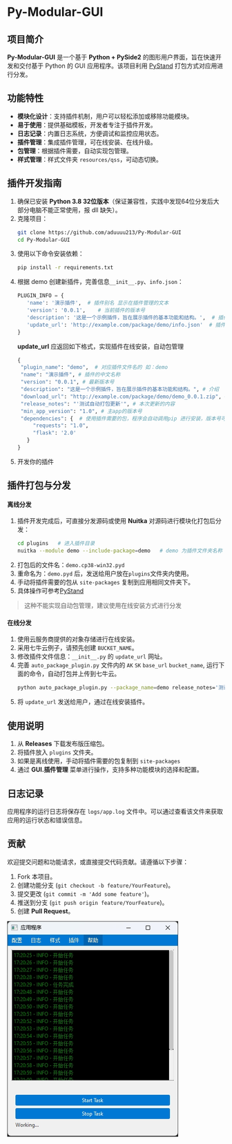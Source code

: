 # Py-Modular-GUI

## 项目简介
**Py-Modular-GUI** 是一个基于 **Python + PySide2** 的图形用户界面，旨在快速开发和交付基于 Python 的 GUI 应用程序。该项目利用 [PyStand](https://github.com/skywind3000/PyStand) 打包方式对应用进行分发。

## 功能特性
- **模块化设计**：支持插件机制，用户可以轻松添加或移除功能模块。
- **易于使用**：提供基础模板，开发者专注于插件开发。
- **日志记录**：内置日志系统，方便调试和监控应用状态。
- **插件管理**：集成插件管理，可在线安装、在线升级。
- **包管理**：根据插件需要，自动实现包管理。
- **样式管理**：样式文件夹 `resources/qss`，可动态切换。

## 插件开发指南
1. 确保已安装 **Python 3.8 32位版本**（保证兼容性，实践中发现64位分发后大部分电脑不能正常使用，报 dll 缺失）。
2. 克隆项目：
   ```bash
   git clone https://github.com/aduuuu213/Py-Modular-GUI
   cd Py-Modular-GUI
   ```
3. 使用以下命令安装依赖：
   ```bash
   pip install -r requirements.txt
   ```
4. 根据 demo 创建新插件，完善信息`__init__.py`、`info.json`：
   ```Python
   PLUGIN_INFO = {
      'name': '演示插件',  # 插件别名 显示在插件管理的文本
      'version': '0.0.1',    # 当前插件的版本号
      'description': '这是一个示例插件，旨在展示插件的基本功能和结构。',  # 插件的描述
      'update_url': 'http://example.com/package/demo/info.json'  # 插件是否有新版本的获取地址
   }
   ```
   **update_url** 应返回如下格式，实现插件在线安装，自动包管理
   ```python
   {
    "plugin_name": "demo",  # 对应插件文件名的 如：demo
    "name": "演示插件", # 插件的中文名称
    "version": "0.0.1", # 最新版本号
    "description": "这是一个示例插件，旨在展示插件的基本功能和结构。", # 介绍
    "download_url": "http://example.com/package/demo/demo_0.0.1.zip", # 下载地址
    "release_notes": "'测试自动打包更新'", # 本次更新的内容
    "min_app_version": "1.0", # 主app的版本号
    "dependencies": {  # 使用插件需要的包，程序会自动调用pip 进行安装，版本号可为空
        "requests": "1.0",
        "flask": '2.0'
      }
   }
   ```
5. 开发你的插件

## 插件打包与分发
#### 离线分发
1. 插件开发完成后，可直接分发源码或使用 **Nuitka** 对源码进行模块化打包后分发：
   ```bash
   cd plugins   # 进入插件目录
   nuitka --module demo --include-package=demo   # demo 为插件文件夹名称
   ```
2. 打包后的文件名：`demo.cp38-win32.pyd`
3. 重命名为：`demo.pyd` 后，发送给用户放在`plugins`文件夹内使用。
4. 手动将插件需要的包从 `site-packages` 复制到应用相同文件夹下。
5. 具体操作可参考[PyStand](https://github.com/skywind3000/PyStand)
> 这种不能实现自动包管理，建议使用在线安装方式进行分发

#### 在线分发
1. 使用云服务商提供的对象存储进行在线安装。
2. 采用七牛云例子，请预先创建 `BUCKET_NAME`。
3. 修改插件文件信息：`__init__.py` 的 `update_url` 网址。
4. 完善 `auto_package_plugin.py` 文件内的 `AK` `SK` `base_url` `bucket_name`, 运行下面的命令，自动打包并上传到七牛云。
   ```bash
   python auto_package_plugin.py --package_name=demo release_notes='测试自动打包上传'
   ```
5. 将 `update_url` 发送给用户，通过在线安装插件。


## 使用说明
1. 从 **Releases** 下载发布版压缩包。
2. 将插件放入 `plugins` 文件夹。
3. 如果是离线使用，手动将插件需要的包复制到 `site-packages`
4. 通过 **GUI.插件管理** 菜单进行操作，支持多种功能模块的选择和配置。

## 日志记录
应用程序的运行日志将保存在 `logs/app.log` 文件中。可以通过查看该文件来获取应用的运行状态和错误信息。

## 贡献
欢迎提交问题和功能请求，或直接提交代码贡献。请遵循以下步骤：
1. Fork 本项目。
2. 创建功能分支 (`git checkout -b feature/YourFeature`)。
3. 提交更改 (`git commit -m 'Add some feature'`)。
4. 推送到分支 (`git push origin feature/YourFeature`)。
5. 创建 **Pull Request**。

![图例](resources/img/demo.png)
